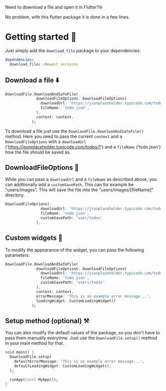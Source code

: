 Need to download a file and open it in Flutter?🌐

No problem, with this flutter package it is done in a few lines.

# Getting started 🚀
Just simply add the `download_file` package to your dependencies:
```yaml
dependencies:
  download_file: <Newest version>
```

## Download a file ⬇️
```dart
DownloadFile.downloadAndSafeFile(
              downloadFileOptions: DownloadFileOptions(
                downloadUrl: 'https://jsonplaceholder.typicode.com/todos/1',
                fileName: 'todo.json',
              ),
              context: context,
            );
```
To download a file just use the `DownlaodFile.downloadAndSafeFile()` method. Here you need to pass the current `context` and a `DownloadFileOptions` with a `downloadUrl` ('https://jsonplaceholder.typicode.com/todos/1') and a `fileName` ('todo.json') how the file should be saved as. 

## DownloadFileOptions 💾
While you can pass a `downloadUrl` and a `fileName` as described above, you can additionally add a `customSavePath`. This can for example be "users/images". This will save the file into the "users/images/[fileName]" directory.

```dart
DownloadFileOptions(
                downloadUrl: 'https://jsonplaceholder.typicode.com/todos/1',
                fileName: 'todo.json',
                customSavePath: 'user/todos'
              ),
```

## Custom widgets 🚧
To modify the appearance of the widget, you can pass the following parameters:
```dart
DownloadFile.downloadAndSafeFile(
              downloadFileOptions: DownloadFileOptions(
                downloadUrl: 'https://jsonplaceholder.typicode.com/todos/1',
                fileName: 'todo.json',
                customSavePath: 'users/todos'
              ),
              context: context,
              errorMessage: 'This is an example error message...',
              loadingWidget: CustomLoadingWidget()
            );
```

## Setup method (optional) ⚒️
You can also modify the default values of the package, so you don't have to pass them manually everytime. Just use the `DownloadFile.setup()` method in your main method for that.
```dart
void main() {
  DownloadFile.setup(
    defaultErrorMessage: 'This is an example error message...',
    defaultLoadingWidget: CustomLoadingWidget(),
  );

  runApp(const MyApp());
}
```

